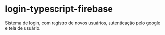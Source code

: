 # login-typescript-firebase
Sistema de login, com registro de novos usuários, autenticação pelo google e tela de usuário. 
